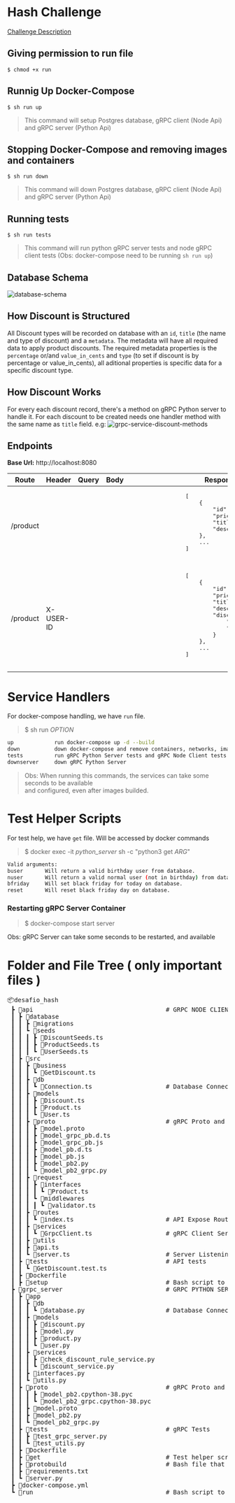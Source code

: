 # Hash Challenge
[Challenge Description](https://github.com/hashlab/hiring/blob/master/challenges/pt-br/back-challenge.md)

## Giving permission to run file
    $ chmod +x run

## Runnig Up Docker-Compose
    $ sh run up
> This command will setup Postgres database, gRPC client (Node Api) and gRPC server (Python Api)

## Stopping Docker-Compose and removing images and containers
    $ sh run down
> This command will down Postgres database, gRPC client (Node Api) and gRPC server (Python Api)


## Running tests
    $ sh run tests

> This command will run python gRPC server tests and node gRPC client tests (Obs: docker-compose need to be running `sh run up`)

## Database Schema
![database-schema](database-schema.png)

## How Discount is Structured
All Discount types will be recorded on database with an `id`, `title` (the name and type of discount) and a `metadata`.
The metadata will have all required data to apply product discounts. The required metadata properties is
the `percentage` or/and `value_in_cents` and `type` (to set if discount is by percentage or value_in_cents), all aditional properties is specific data for a specific discount type.

## How Discount Works
For every each discount record, there's a method on gRPC Python server to handle it. For each
discount to be created needs one handler method with the same name as `title` field. e.g:
![grpc-service-discount-methods](grpc-service-discount-methods.png)

## Endpoints
<b>Base Url:</b> http://localhost:8080
<table>
    <thead>
        <tr>
            <th> Route </th>
            <th> Header </th>
            <th> Query </th>
            <th> Body </th>
            <th> Response </th>
        </tr>
    </thead>
    <tbody>
        <tr>
            <td> /product </td>
            <td>  </td>
            <td> </td>
            <td> </td>
            <td>
                <pre>
                [
                    {
                        "id": 1,
                        "price_in_cents": 7972,
                        "title": "Port - 74 Brights",
                        "description": "description"
                    },
                    ...
                ]
                </pre>
            </td>
        </tr>
        <tr>
            <td> /product </td>
            <td> X-USER-ID </td>
            <td> </td>
            <td> </td>
            <td>
                <pre>
                [
                    {
                        "id": 1,
                        "price_in_cents": 7972,
                        "title": "Port - 74 Brights",
                        "description": "description",
                        "discount": {
                            "percentage": 5,
                            "value_in_cents": 398
                        }
                    },
                    ...
                ]
                </pre>
            </td>
        </tr>
    </tbody>
</table>

# Service Handlers
For docker-compose handling, we have `run` file.
>   $ sh run _OPTION_

```bash
up             run docker-compose up -d --build
down           down docker-compose and remove containers, networks, images and volumes
tests          run gRPC Python Server tests and gRPC Node Client tests
downserver     down gRPC Python Server
```
> Obs: When running this commands, the services can take some seconds to be available \
and configured, even after images builded.

# Test Helper Scripts
For test help, we have `get` file. Will be accessed by docker commands
> $ docker exec -it _python_server_ sh -c "python3 get _ARG_"
```bash
Valid arguments:
buser       Will return a valid birthday user from database.
nuser       Will return a valid normal user (not in birthday) from database.
bfriday     Will set black friday for today on database.
reset       Will reset black friday day on database.
```

### Restarting gRPC Server Container
>    $ docker-compose start server

Obs: gRPC Server can take some seconds to be restarted, and available

# Folder and File Tree ( only important files )
<pre>
📦desafio_hash
 ┣ 📂api                                    # GRPC NODE CLIENT ( Typescript + Node + Typeorm )
 ┃ ┣ 📂database
 ┃ ┃ ┣ 📂migrations
 ┃ ┃ ┗ 📂seeds
 ┃ ┃ ┃ ┣ 📜DiscountSeeds.ts
 ┃ ┃ ┃ ┣ 📜ProductSeeds.ts
 ┃ ┃ ┃ ┗ 📜UserSeeds.ts
 ┃ ┣ 📂src
 ┃ ┃ ┣ 📂business
 ┃ ┃ ┃ ┗ 📜GetDiscount.ts
 ┃ ┃ ┣ 📂db
 ┃ ┃ ┃ ┗ 📜Connection.ts                    # Database Connection
 ┃ ┃ ┣ 📂models
 ┃ ┃ ┃ ┣ 📜Discount.ts
 ┃ ┃ ┃ ┣ 📜Product.ts
 ┃ ┃ ┃ ┗ 📜User.ts
 ┃ ┃ ┣ 📂proto                              # gRPC Proto and Generated Files
 ┃ ┃ ┃ ┣ 📜model.proto
 ┃ ┃ ┃ ┣ 📜model_grpc_pb.d.ts
 ┃ ┃ ┃ ┣ 📜model_grpc_pb.js
 ┃ ┃ ┃ ┣ 📜model_pb.d.ts
 ┃ ┃ ┃ ┣ 📜model_pb.js
 ┃ ┃ ┃ ┣ 📜model_pb2.py
 ┃ ┃ ┃ ┗ 📜model_pb2_grpc.py
 ┃ ┃ ┣ 📂request
 ┃ ┃ ┃ ┣ 📂interfaces
 ┃ ┃ ┃ ┃ ┗ 📜Product.ts
 ┃ ┃ ┃ ┗ 📂middlewares
 ┃ ┃ ┃ ┃ ┗ 📜validator.ts
 ┃ ┃ ┣ 📂routes
 ┃ ┃ ┃ ┗ 📜index.ts                         # API Expose Routes
 ┃ ┃ ┣ 📂services
 ┃ ┃ ┃ ┗ 📜GrpcClient.ts                    # gRPC Client Service
 ┃ ┃ ┣ 📂utils
 ┃ ┃ ┣ 📜api.ts
 ┃ ┃ ┗ 📜server.ts                          # Server Listening Entrypoint
 ┃ ┣ 📂tests                                # API tests
 ┃ ┃ ┗ 📜GetDiscount.test.ts
 ┃ ┣ 📜Dockerfile
 ┃ ┣ 📜setup                                # Bash script to create and populate database
 ┣ 📂grpc_server                            # GRPC PYTHON SERVER ( Python + peewee orm )
 ┃ ┣ 📂app
 ┃ ┃ ┣ 📂db
 ┃ ┃ ┃ ┗ 📜database.py                      # Database Connection
 ┃ ┃ ┣ 📂models
 ┃ ┃ ┃ ┣ 📜discount.py
 ┃ ┃ ┃ ┣ 📜model.py
 ┃ ┃ ┃ ┣ 📜product.py
 ┃ ┃ ┃ ┗ 📜user.py
 ┃ ┃ ┣ 📂services
 ┃ ┃ ┃ ┣ 📜check_discount_rule_service.py
 ┃ ┃ ┃ ┗ 📜discount_service.py
 ┃ ┃ ┣ 📜interfaces.py
 ┃ ┃ ┗ 📜utils.py
 ┃ ┣ 📂proto                                # gRPC Proto and Generated Files
 ┃ ┃ ┃ ┣ 📜model_pb2.cpython-38.pyc
 ┃ ┃ ┃ ┗ 📜model_pb2_grpc.cpython-38.pyc
 ┃ ┃ ┣ 📜model.proto
 ┃ ┃ ┣ 📜model_pb2.py
 ┃ ┃ ┗ 📜model_pb2_grpc.py
 ┃ ┣ 📂tests                                # gRPC Tests
 ┃ ┃ ┣ 📜test_grpc_server.py
 ┃ ┃ ┗ 📜test_utils.py
 ┃ ┣ 📜Dockerfile
 ┃ ┣ 📜get                                  # Test helper script
 ┃ ┣ 📜protobuild                           # Bash file that will generate gRPC proto bundles
 ┃ ┣ 📜requirements.txt
 ┃ ┗ 📜server.py
 ┣ 📜docker-compose.yml
 ┗ 📜run                                    # Bash script to deploy docker-compose
</pre>